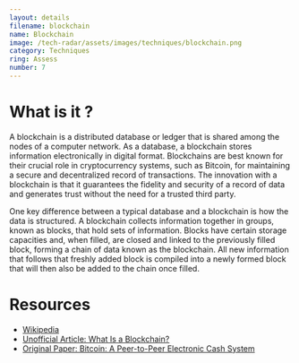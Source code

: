 ```yaml
---
layout: details
filename: blockchain
name: Blockchain
image: /tech-radar/assets/images/techniques/blockchain.png
category: Techniques
ring: Assess
number: 7
---
```


# What is it ?
A blockchain is a distributed database or ledger that is shared among the nodes of a computer network. As a database, a blockchain stores information electronically in digital format. Blockchains are best known for their crucial role in cryptocurrency systems, such as Bitcoin, for maintaining a secure and decentralized record of transactions. The innovation with a blockchain is that it guarantees the fidelity and security of a record of data and generates trust without the need for a trusted third party. 

One key difference between a typical database and a blockchain is how the data is structured. A blockchain collects information together in groups, known as blocks, that hold sets of information. Blocks have certain storage capacities and, when filled, are closed and linked to the previously filled block, forming a chain of data known as the blockchain. All new information that follows that freshly added block is compiled into a newly formed block that will then also be added to the chain once filled. 

# Resources
- [Wikipedia](https://en.wikipedia.org/wiki/Blockchain)
- [Unofficial Article: What Is a Blockchain?](https://www.investopedia.com/terms/b/blockchain.asp)
- [Original Paper: Bitcoin: A Peer-to-Peer Electronic Cash System](https://bitcoin.org/bitcoin.pdf)